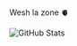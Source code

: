 Wesh la zone 🫀

<!--
**pour être honnête à mon avis, sans offenser personne ni être condescendant, et sans déclencher personne, je veux juste dire que je n'ai rien à dire.**
-->

![GitHub Stats](https://github-readme-stats.vercel.app/api?username=xatsu&theme=highcontrast)
